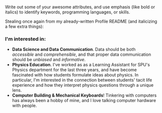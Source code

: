 Write out some of your awesome attributes, and use emphasis (like bold or italics) to identify keywords, programming languages, or skills. 

Stealing once again from my already-written Profile README (and italicizing a few extra things): 

### I'm interested in: 
- **Data Science and Data Communication**. Data should be both _accessible_ and _comprehensible_, and that proper data communication should be _unbiased_ and _informative_. 
- **Physics Education**. I've worked as as a Learning Assistant for SPU's Physics department for the last three years, and have become fascinated with how students formulate ideas about physics. In particular, I'm interested in the connection between students' tacit life experience and how they interpret physics questions through a unique lens.
- **Computer Building & Mechanical Keyboards**! Tinkering with computers has always been a hobby of mine, and I love talking computer hardware with people.
